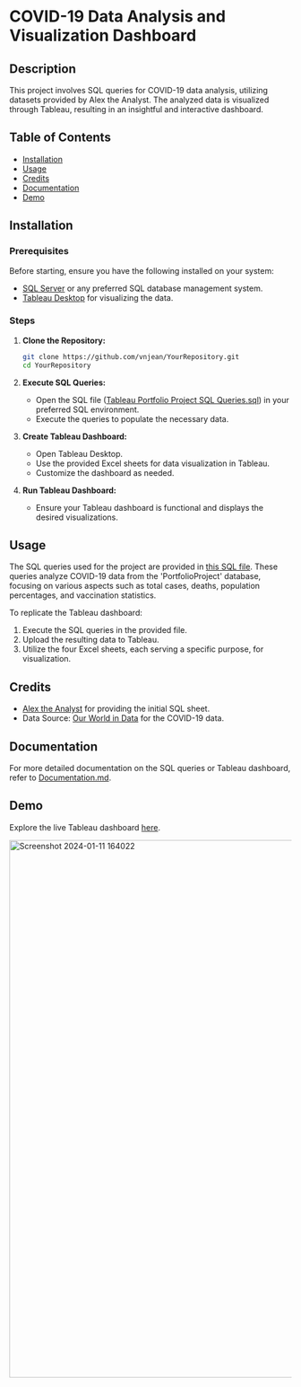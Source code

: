 # COVID-19 Data Analysis and Visualization Dashboard

## Description
This project involves SQL queries for COVID-19 data analysis, utilizing datasets provided by Alex the Analyst. The analyzed data is visualized through Tableau, resulting in an insightful and interactive dashboard.

## Table of Contents
- [Installation](#installation)
- [Usage](#usage)
- [Credits](#credits)
- [Documentation](#documentation)
- [Demo](#demo)

## Installation
### Prerequisites
Before starting, ensure you have the following installed on your system:

- [SQL Server](https://www.microsoft.com/en-us/sql-server/sql-server-downloads) or any preferred SQL database management system.
- [Tableau Desktop](https://www.tableau.com/products/desktop/download) for visualizing the data.

### Steps

1. **Clone the Repository:**
   ```bash
   git clone https://github.com/vnjean/YourRepository.git
   cd YourRepository
   ```

2. **Execute SQL Queries:**
   - Open the SQL file ([Tableau Portfolio Project SQL Queries.sql](https://github.com/AlexTheAnalyst/PortfolioProjects/blob/main/Tableau%20Portfolio%20Project%20SQL%20Queries.sql)) in your preferred SQL environment.
   - Execute the queries to populate the necessary data.

3. **Create Tableau Dashboard:**
   - Open Tableau Desktop.
   - Use the provided Excel sheets for data visualization in Tableau.
   - Customize the dashboard as needed.

6. **Run Tableau Dashboard:**
   - Ensure your Tableau dashboard is functional and displays the desired visualizations.


## Usage
The SQL queries used for the project are provided in [this SQL file](https://github.com/AlexTheAnalyst/PortfolioProjects/blob/main/Tableau%20Portfolio%20Project%20SQL%20Queries.sql). These queries analyze COVID-19 data from the 'PortfolioProject' database, focusing on various aspects such as total cases, deaths, population percentages, and vaccination statistics.

To replicate the Tableau dashboard:
1. Execute the SQL queries in the provided file.
2. Upload the resulting data to Tableau.
3. Utilize the four Excel sheets, each serving a specific purpose, for visualization.


## Credits
- [Alex the Analyst](https://www.youtube.com/channel/UC7cs8q-gJRlGwj4A8OmCmXg) for providing the initial SQL sheet.
- Data Source: [Our World in Data](https://ourworldindata.org/coronavirus) for the COVID-19 data.


## Documentation
For more detailed documentation on the SQL queries or Tableau dashboard, refer to [Documentation.md](Documentation.md).

## Demo
Explore the live Tableau dashboard [here](https://public.tableau.com/app/profile/valy.jean/viz/CovidDashboard_17050127683440/Dashboard1?publish=yes).

<img width="958" alt="Screenshot 2024-01-11 164022" src="https://github.com/vnjean/Covid-Dashboard/assets/67580325/8fbefd48-383c-44d1-a3fb-885dd5988316">
